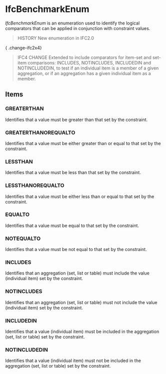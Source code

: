# IfcBenchmarkEnum

_IfcBenchmarkEnum_ is an enumeration used to identify the logical comparators that can be applied in conjunction with constraint values.<!-- end of definition -->

> HISTORY New enumeration in IFC2.0

{ .change-ifc2x4}
> IFC4 CHANGE Extended to include comparators for item-set and set-item comparisons: INCLUDES, NOTINCLUDES, INCLUDEDIN and NOTINCLUDEDIN, to test if an individual item is a member of a given aggregation, or if an aggregation has a given individual item as a member.

## Items

### GREATERTHAN
Identifies that a value must be greater than that set by the constraint.

### GREATERTHANOREQUALTO
Identifies that a value must be either greater than or equal to that set by the constraint.

### LESSTHAN
Identifies that a value must be less than that set by the constraint.

### LESSTHANOREQUALTO
Identifies that a value must be either less than or equal to that set by the constraint.

### EQUALTO
Identifies that a value must be equal to that set by the constraint.

### NOTEQUALTO
Identifies that a value must be not equal to that set by the constraint.

### INCLUDES
Identifies that an aggregation (set, list or table) must include the value (individual item) set by the constraint.

### NOTINCLUDES
Identifies that an aggregation (set, list or table) must not include the value (individual item) set by the constraint.

### INCLUDEDIN
Identifies that a value (individual item) must be included in the aggregation (set, list or table) set by the constraint.

### NOTINCLUDEDIN
Identifies that a value (individual item) must not be included in the aggregation (set, list or table) set by the constraint.
